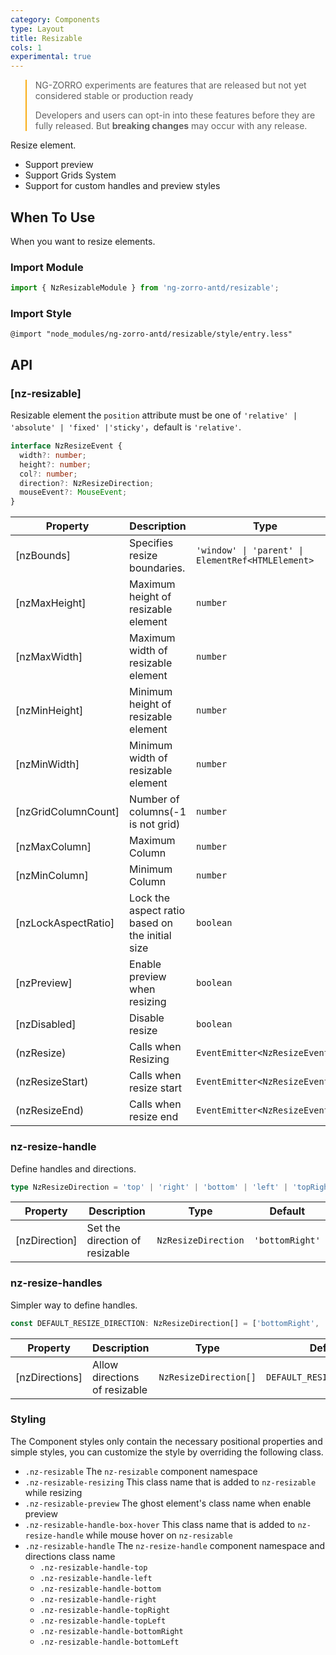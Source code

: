 ```yaml
---
category: Components
type: Layout
title: Resizable
cols: 1
experimental: true
---
```


<blockquote style="border-color: #faad14;">
<p>NG-ZORRO experiments are features that are released but not yet considered stable or production ready</p>
<p>Developers and users can opt-in into these features before they are fully released. But <strong>breaking changes</strong> may occur with any release.</p>
</blockquote>

Resize element.

- Support preview
- Support Grids System
- Support for custom handles and preview styles

## When To Use

When you want to resize elements.

### Import Module

```ts
import { NzResizableModule } from 'ng-zorro-antd/resizable';
```

### Import Style

```less
@import "node_modules/ng-zorro-antd/resizable/style/entry.less"
```



## API

### [nz-resizable]

Resizable element the `position` attribute  must be one of `'relative' | 'absolute' | 'fixed' |'sticky'`，default is `'relative'`.

```ts
interface NzResizeEvent {
  width?: number;
  height?: number;
  col?: number;
  direction?: NzResizeDirection;
  mouseEvent?: MouseEvent;
}
```

| Property | Description | Type | Default |
| --- | --- | --- | --- |
| [nzBounds] | Specifies resize boundaries. | `'window' \| 'parent' \| ElementRef<HTMLElement>` | `parent` |
| [nzMaxHeight] | Maximum height of resizable element | `number` | - |
| [nzMaxWidth] | Maximum width of resizable element | `number` | - |
| [nzMinHeight] | Minimum height of resizable element | `number` | `40` |
| [nzMinWidth] | Minimum width of resizable element | `number` | `40` |
| [nzGridColumnCount] | Number of columns(-1 is not grid) | `number` | `-1` |
| [nzMaxColumn] | Maximum Column | `number` | - |
| [nzMinColumn] | Minimum Column | `number` | - |
| [nzLockAspectRatio] | Lock the aspect ratio based on the initial size | `boolean` | `false` |
| [nzPreview] | Enable preview when resizing | `boolean` | `false` |
| [nzDisabled] | Disable resize | `boolean` | `false` |
| (nzResize) | Calls when Resizing | `EventEmitter<NzResizeEvent>` | - |
| (nzResizeStart) | Calls when resize start | `EventEmitter<NzResizeEvent>` | - |
| (nzResizeEnd) | Calls when resize end | `EventEmitter<NzResizeEvent>` | - |

### nz-resize-handle

Define handles and directions.

```ts
type NzResizeDirection = 'top' | 'right' | 'bottom' | 'left' | 'topRight' | 'bottomRight' | 'bottomLeft' | 'topLeft';
```

| Property | Description | Type | Default |
| --- | --- | --- | --- |
| [nzDirection] | Set the direction of resizable | `NzResizeDirection` | `'bottomRight'` |

### nz-resize-handles

Simpler way to define handles.

```ts
const DEFAULT_RESIZE_DIRECTION: NzResizeDirection[] = ['bottomRight', 'topRight', 'bottomLeft', 'topLeft', 'bottom', 'right', 'top', 'left'];
```

| Property | Description | Type | Default |
| --- | --- | --- | --- |
| [nzDirections] | Allow directions of resizable | `NzResizeDirection[]` | `DEFAULT_RESIZE_DIRECTION` |

### Styling

The Component styles only contain the necessary positional properties and simple styles, you can customize the style by overriding the following class.

- `.nz-resizable` The `nz-resizable` component namespace
- `.nz-resizable-resizing` This class name that is added to `nz-resizable` while resizing
- `.nz-resizable-preview` The ghost element's class name when enable preview
- `.nz-resizable-handle-box-hover` This class name that is added to `nz-resize-handle` while mouse hover on  `nz-resizable`
- `.nz-resizable-handle` The `nz-resize-handle` component namespace and directions class name
    * `.nz-resizable-handle-top`
    * `.nz-resizable-handle-left`
    * `.nz-resizable-handle-bottom`
    * `.nz-resizable-handle-right`
    * `.nz-resizable-handle-topRight`
    * `.nz-resizable-handle-topLeft`
    * `.nz-resizable-handle-bottomRight`
    * `.nz-resizable-handle-bottomLeft`
